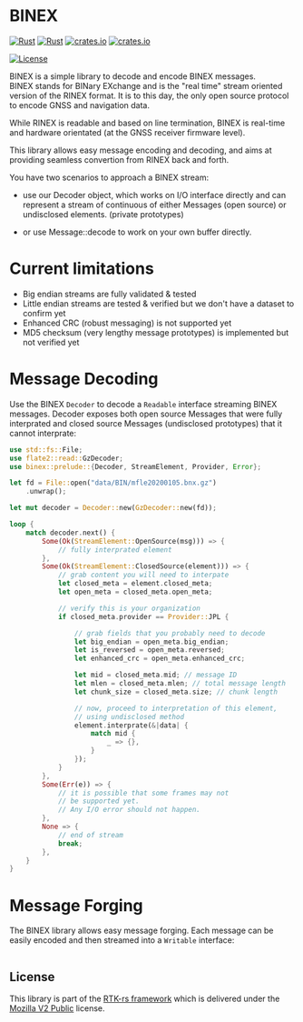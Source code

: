 # BINEX

[![Rust](https://github.com/rtk-rs/binex/actions/workflows/rust.yml/badge.svg)](https://github.com/rtk-rs/binex/actions/workflows/rust.yml)
[![Rust](https://github.com/rtk-rs/binex/actions/workflows/daily.yml/badge.svg)](https://github.com/rtk-rs/binex/actions/workflows/daily.yml) [![crates.io](https://img.shields.io/crates/v/binex.svg)](https://crates.io/crates/binex) 
[![crates.io](https://docs.rs/binex/badge.svg)](https://docs.rs/binex/badge.svg)

[![License](https://img.shields.io/badge/license-MPL_2.0-orange?style=for-the-badge&logo=mozilla)](https://github.com/rtk-rs/binex/blob/main/LICENSE)

BINEX is a simple library to decode and encode BINEX messages.  
BINEX stands for BINary EXchange and is the "real time" stream oriented
version of the RINEX format. It is to this day, the only open source protocol
to encode GNSS and navigation data.

While RINEX is readable and based on line termination, BINEX is real-time and
hardware orientated (at the GNSS receiver firmware level).

This library allows easy message encoding and decoding, and aims at providing seamless
convertion from RINEX back and forth.

You have two scenarios to approach a BINEX stream:

* use our Decoder object, which works on I/O interface directly
and can represent a stream of continuous of either Messages (open source)
or undisclosed elements. (private prototypes)

* or use Message::decode to work on your own buffer directly.

Current limitations
===================

+ Big endian streams are fully validated & tested
+ Little endian streams are tested & verified but we don't have a dataset to confirm yet
+ Enhanced CRC (robust messaging) is not supported yet
+ MD5 checksum (very lengthy message prototypes) is implemented but not verified yet

Message Decoding
================

Use the BINEX `Decoder` to decode a `Readable` interface streaming
BINEX messages. Decoder exposes both open source Messages that
were fully interprated and closed source Messages (undisclosed prototypes)
that it cannot interprate:

```rust
use std::fs::File;
use flate2::read::GzDecoder;
use binex::prelude::{Decoder, StreamElement, Provider, Error};

let fd = File::open("data/BIN/mfle20200105.bnx.gz")
    .unwrap();

let mut decoder = Decoder::new(GzDecoder::new(fd));

loop {
    match decoder.next() {
        Some(Ok(StreamElement::OpenSource(msg))) => {
            // fully interprated element
        },
        Some(Ok(StreamElement::ClosedSource(element))) => {
            // grab content you will need to interpate
            let closed_meta = element.closed_meta; 
            let open_meta = closed_meta.open_meta;

            // verify this is your organization
            if closed_meta.provider == Provider::JPL {

                // grab fields that you probably need to decode
                let big_endian = open_meta.big_endian;
                let is_reversed = open_meta.reversed;
                let enhanced_crc = open_meta.enhanced_crc;

                let mid = closed_meta.mid; // message ID
                let mlen = closed_meta.mlen; // total message length
                let chunk_size = closed_meta.size; // chunk length

                // now, proceed to interpretation of this element,
                // using undisclosed method
                element.interprate(&|data| {
                    match mid {
                        _ => {},
                    }
                });
            }
        },
        Some(Err(e)) => {
            // it is possible that some frames may not
            // be supported yet.
            // Any I/O error should not happen.
        },
        None => {
            // end of stream
            break;
        },
    }
}
```

Message Forging
===============

The BINEX library allows easy message forging. Each message can be easily encoded and then
streamed into a `Writable` interface:

```rust
```

## License

This library is part of the [RTK-rs framework](https://github.com/rtk-rs) which
is delivered under the [Mozilla V2 Public](https://www.mozilla.org/en-US/MPL/2.0) license.
